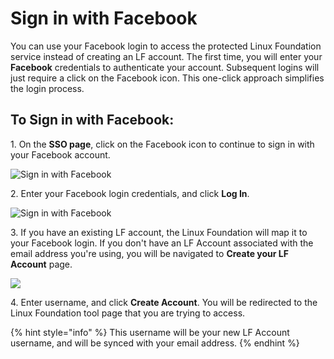 # Sign in with Facebook

You can use your Facebook login to access the protected Linux Foundation service instead of creating an LF account. The first time, you will enter your **Facebook** credentials to authenticate your account. Subsequent logins will just require a click on the Facebook icon. This one-click approach simplifies the login process.

## To Sign in with Facebook: <a href="#to-log-in-with-facebook" id="to-log-in-with-facebook"></a>

1\. On the **SSO page**, click on the Facebook icon to continue to sign in with your Facebook account.

![Sign in with Facebook](<../../.gitbook/assets/sign in with facebook.png>)

2\. Enter your Facebook login credentials, and click **Log In**.

![Sign in with Facebook](<../../.gitbook/assets/sign in with facebook (2).png>)

3\. If you have an existing LF account, the Linux Foundation will map it to your Facebook login. If you don't have an LF Account associated with the email address you're using, you will be navigated to **Create your LF Account** page.

![](<../../.gitbook/assets/Create LF Account if authenticating via Other.png>)

4\. Enter username, and click **Create Account**. You will be redirected to the Linux Foundation tool page that you are trying to access.

{% hint style="info" %}
This username will be your new LF Account username, and will be synced with your email address.
{% endhint %}
